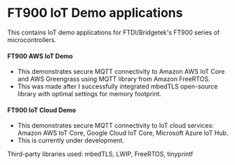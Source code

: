 # FT900 IoT Demo applications

This contains IoT demo applications for FTDI/Bridgetek's FT900 series of microcontrollers. 

#### FT900 AWS IoT Demo
- This demonstrates secure MQTT connectivity to Amazon AWS IoT Core and AWS Greengrass using MQTT library from Amazon FreeRTOS.
- This was made after I successfully integrated mbedTLS open-source library with optimal settings for memory footprint.

#### FT900 IoT Cloud Demo
- This demonstrates secure MQTT connectivity to IoT cloud services: Amazon AWS IoT Core, Google Cloud IoT Core, Microsoft Azure IoT Hub.
- This is currently under development. 

Third-party libraries used: mbedTLS, LWIP, FreeRTOS, tinyprintf
